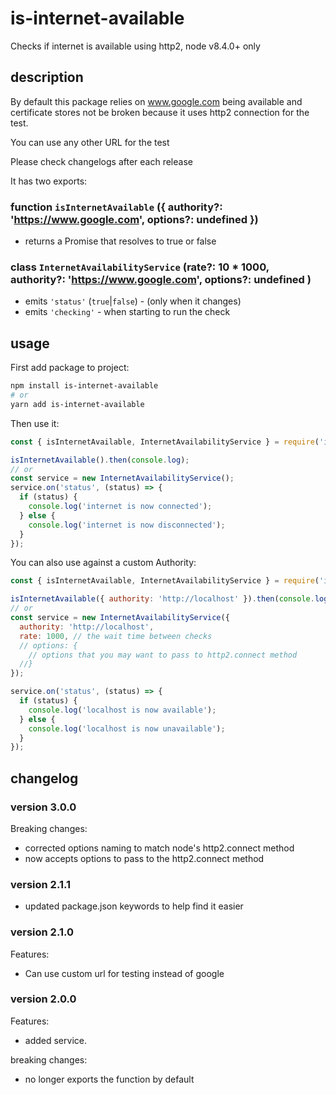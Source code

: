 # is-internet-available

Checks if internet is available using http2, node v8.4.0+ only

## description

By default this package relies on www.google.com being available and certificate stores not be broken because it uses http2 connection for the test.

You can use any other URL for the test

Please check changelogs after each release

It has two exports:

### function `isInternetAvailable` ({ authority?: '<https://www.google.com>', options?: undefined })

* returns a Promise that resolves to true or false

### class `InternetAvailabilityService` (rate?: 10 * 1000, authority?: '<https://www.google.com>', options?: undefined )

* emits `'status'` (`true`|`false`) - (only when it changes)
* emits `'checking'` - when starting to run the check

## usage

First add package to project:

```bash
npm install is-internet-available
# or
yarn add is-internet-available
```

Then use it:

```js
const { isInternetAvailable, InternetAvailabilityService } = require('is-internet-available');

isInternetAvailable().then(console.log);
// or
const service = new InternetAvailabilityService();
service.on('status', (status) => {
  if (status) {
    console.log('internet is now connected');
  } else {
    console.log('internet is now disconnected');
  }
});
```

You can also use against a custom Authority:

```js
const { isInternetAvailable, InternetAvailabilityService } = require('is-internet-available');

isInternetAvailable({ authority: 'http://localhost' }).then(console.log);
// or
const service = new InternetAvailabilityService({
  authority: 'http://localhost',
  rate: 1000, // the wait time between checks
  // options: {
    // options that you may want to pass to http2.connect method
  //}
});

service.on('status', (status) => {
  if (status) {
    console.log('localhost is now available');
  } else {
    console.log('localhost is now unavailable');
  }
});

```

## changelog

### version 3.0.0

Breaking changes:

* corrected options naming to match node's http2.connect method
* now accepts options to pass to the http2.connect method

### version 2.1.1

* updated package.json keywords to help find it easier

### version 2.1.0

Features:

* Can use custom url for testing instead of google

### version 2.0.0

Features:

* added service.

breaking changes:

* no longer exports the function by default
  
